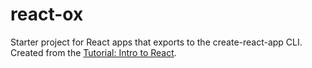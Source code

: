 # react-ox

Starter project for React apps that exports to the create-react-app CLI. Created from the [Tutorial: Intro to React](https://reactjs.org/tutorial/tutorial.html).
